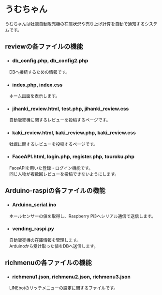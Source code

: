 # うむちゃん

うむちゃんは牡蠣自動販売機の在庫状況や売り上げ計算を自動で通知するシステムです。  
  
  
## reviewの各ファイルの機能
- ### db_config.php, db_config2.php
　DBへ接続するための情報です。  
  
- ### index.php, index.css  
　ホーム画面を表示します。  
  
- ### jihanki_review.html, test.php, jihanki_review.css  
　自動販売機に関するレビューを投稿するページです。

- ### kaki_review.html, kaki_review.php, kaki_review.css  
　牡蠣に関するレビューを投稿するページです。  
  
- ### FaceAPI.html, login.php, register.php, touroku.php  
　FaceAPIを用いた登録・ログイン機能です。  
　同じ人物が複数回レビューを投稿できないようにします。  

## Arduino-raspiの各ファイルの機能
- ### Arduino_serial.ino
　ホールセンサーの値を取得し、Raspberry Pi3へシリアル通信で送信します。

- ### vending_raspi.py
　自動販売機の在庫情報を管理します。  
　Arduinoから受け取った値をDBへ送信します。

## richmenuの各ファイルの機能
- ### richmenu1.json, richmenu2.json, richmenu3.json
　LINEbotのリッチメニューの設定に関するファイルです。

